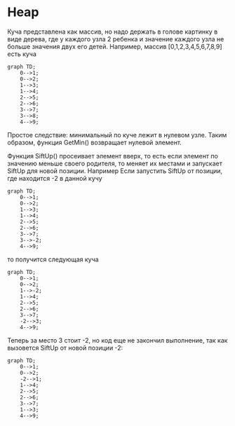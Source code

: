 # Heap
Куча представлена как массив, но надо держать в голове картинку в виде дерева, где у каждого узла 2 ребенка и значение каждого узла не больше значения двух
его детей.
Например, массив [0,1,2,3,4,5,6,7,8,9] есть куча
```mermaid
graph TD;
    0-->1;
    0-->2;
    1-->3;
    1-->4;
    2-->5;
    2-->6;
    3-->7;
    3-->8;
    4-->9;
```
Простое следствие: минимальный по куче лежит в нулевом узле.
Таким образом, функция GetMin() возвращает нулевой элемент.

Функция SiftUp() просеивает элемент вверх, то есть если элемент по значению меньше своего родителя, то меняет их местами и запускает SiftUp для новой позиции.
Например Если запустить SiftUp от позиции, где находится -2 в данной кучу
```mermaid
graph TD;
    0-->1;
    0-->2;
    1-->3;
    1-->4;
    2-->5;
    2-->6;
    3-->7;
    3-->-2;
    4-->9;
```
то получится следующая куча
```mermaid
graph TD;
    0-->1;
    0-->2;
    1-->-2;
    1-->4;
    2-->5;
    2-->6;
    3-->7;
    -2-->3;
    4-->9;
```
Теперь за место 3 стоит -2, но код еще не закончил выполнение, так как вызовется SiftUp от новой позиции -2:
```mermaid
graph TD;
    0-->1;
    0-->2;
    -2-->1;
    1-->4;
    2-->5;
    2-->6;
    3-->7;
    1-->3;
    4-->9;
```
